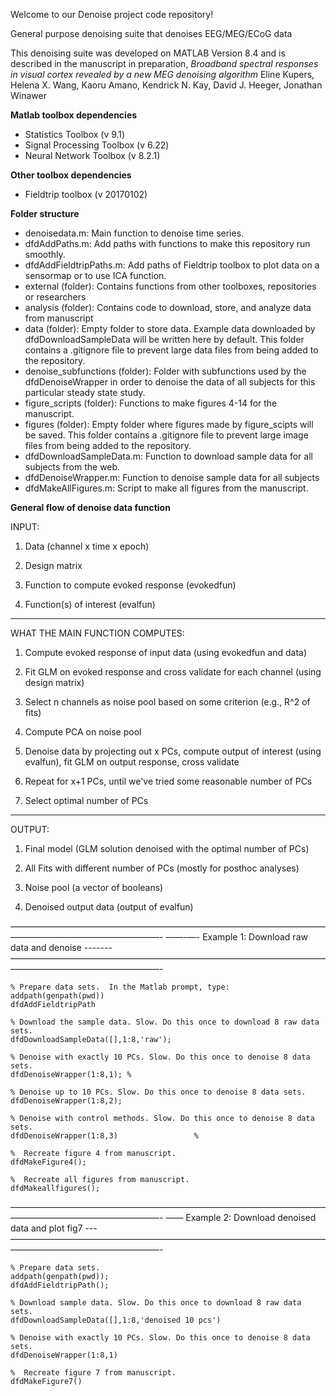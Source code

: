 Welcome to our Denoise project code repository!

General purpose denoising suite that denoises EEG/MEG/ECoG data

This denoising suite was developed on MATLAB Version 8.4 and is described in the manuscript in preparation,
*Broadband spectral responses in visual cortex revealed by a new MEG denoising algorithm*
Eline Kupers, Helena X. Wang, Kaoru Amano, Kendrick N. Kay, David J. Heeger, Jonathan Winawer


**Matlab toolbox dependencies**
* Statistics Toolbox (v 9.1)
* Signal Processing Toolbox (v 6.22)
* Neural Network Toolbox (v 8.2.1)

**Other toolbox dependencies**
* Fieldtrip toolbox (v 20170102)

**Folder structure**
* denoisedata.m:  Main function to denoise time series.
* dfdAddPaths.m:  Add paths with functions to make this repository run smoothly.		
* dfdAddFieldtripPaths.m: Add paths of Fieldtrip toolbox to plot data on a sensormap or to use ICA function.
* external (folder): Contains functions from other toolboxes, repositories or researchers 
* analysis (folder): Contains code to download, store, and analyze data from manuscript	
 * data (folder): Empty folder to store data. Example data downloaded by dfdDownloadSampleData will be written here by default. This folder contains a .gitignore file to prevent large data files from being added to the repository. 
 * denoise_subfunctions (folder): Folder with subfunctions used by the dfdDenoiseWrapper in order to denoise the data of all subjects for this particular steady state study.
 * figure_scripts (folder): Functions to make figures 4-14 for the manuscript.
 * figures (folder): Empty folder where figures made by figure_scipts will be saved. This folder contains a .gitignore file to prevent large image files from being added to the repository.
 * dfdDownloadSampleData.m: Function to download sample data for all subjects from the web.
 * dfdDenoiseWrapper.m: Function to denoise sample data for all subjects 
 * dfdMakeAllFigures.m: Script to make all figures from the manuscript.

**General flow of denoise data function**


INPUT:

1) Data (channel x time x epoch)

2) Design matrix

3) Function to compute evoked response (evokedfun)

4) Function(s) of interest (evalfun)

---
WHAT THE MAIN FUNCTION COMPUTES:

1) Compute evoked response of input data (using evokedfun and data)

2) Fit GLM on evoked response and cross validate for each channel (using design matrix)

3) Select n channels as noise pool based on some criterion (e.g., R^2 of fits)

4) Compute PCA on noise pool

5) Denoise data by projecting out x PCs, compute output of interest (using evalfun), 
	fit GLM on output response, cross validate

6) Repeat for x+1 PCs, until we've tried some reasonable number of PCs

7) Select optimal number of PCs

---
OUTPUT:

1) Final model (GLM solution denoised with the optimal number of PCs)

2) All Fits with different number of PCs (mostly for posthoc analyses)

3) Noise pool (a vector of booleans)

4) Denoised output data (output of evalfun)

—————————————————————————————————————————————————————-
——-—- Example 1: Download raw data and denoise -------
—————————————————————————————————————————————————————-

	% Prepare data sets.  In the Matlab prompt, type:
	addpath(genpath(pwd))
	dfdAddFieldtripPath

	% Download the sample data. Slow. Do this once to download 8 raw data sets.
	dfdDownloadSampleData([],1:8,'raw');  

	% Denoise with exactly 10 PCs. Slow. Do this once to denoise 8 data sets.
	dfdDenoiseWrapper(1:8,1); % 

	% Denoise up to 10 PCs. Slow. Do this once to denoise 8 data sets.
	dfdDenoiseWrapper(1:8,2); 

	% Denoise with control methods. Slow. Do this once to denoise 8 data sets.
	dfdDenoiseWrapper(1:8,3) 				 % 	

	%  Recreate figure 4 from manuscript. 
	dfdMakeFigure4();

	%  Recreate all figures from manuscript. 
	dfdMakeallfigures();

—————————————————————————————————————————————————————-
—— Example 2: Download denoised data and plot fig7 ---
—————————————————————————————————————————————————————-

	% Prepare data sets.  
	addpath(genpath(pwd));
	dfdAddFieldtripPath();

	% Download sample data. Slow. Do this once to download 8 raw data sets.
	dfdDownloadSampleData([],1:8,'denoised 10 pcs') 
	
	% Denoise with exactly 10 PCs. Slow. Do this once to denoise 8 data sets.
	dfdDenoiseWrapper(1:8,1) 				

	%  Recreate figure 7 from manuscript. 
	dfdMakeFigure7()
